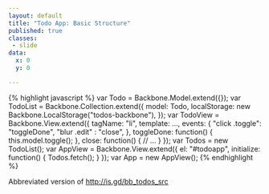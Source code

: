 ```yaml
---
layout: default
title: "Todo App: Basic Structure"
published: true
classes:
 - slide
data:
  x: 0
  y: 0

---
```


{% highlight javascript %}
var Todo = Backbone.Model.extend({});
var TodoList = Backbone.Collection.extend({
  model: Todo,
  localStorage: new Backbone.LocalStorage("todos-backbone"),
});
var TodoView = Backbone.View.extend({
  tagName: "li",
  template: ...,
  events: {
    "click .toggle": "toggleDone",
    "blur .edit"   : "close",
  },
  toggleDone: function() {
    this.model.toggle();
  },
  close: function() {
    // ...
  }
});
var Todos = new TodoList();
var AppView = Backbone.View.extend({
  el: "#todoapp",
  initialize: function() {
    Todos.fetch();
  }
});
var App = new AppView();
{% endhighlight %}

Abbreviated version of http://is.gd/bb_todos_src

